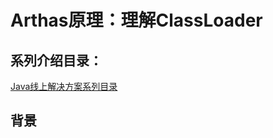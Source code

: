 # Arthas原理：理解ClassLoader

## 系列介绍目录：

[Java线上解决方案系列目录](//yeas.fun/archives/solution-contents)

## 背景

